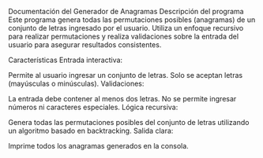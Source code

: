 Documentación del Generador de Anagramas
Descripción del programa
Este programa genera todas las permutaciones posibles (anagramas) de un conjunto de letras ingresado por el usuario. Utiliza un enfoque recursivo para realizar permutaciones y realiza validaciones sobre la entrada del usuario para asegurar resultados consistentes.

Características
Entrada interactiva:

Permite al usuario ingresar un conjunto de letras.
Solo se aceptan letras (mayúsculas o minúsculas).
Validaciones:

La entrada debe contener al menos dos letras.
No se permite ingresar números ni caracteres especiales.
Lógica recursiva:

Genera todas las permutaciones posibles del conjunto de letras utilizando un algoritmo basado en backtracking.
Salida clara:

Imprime todos los anagramas generados en la consola.
